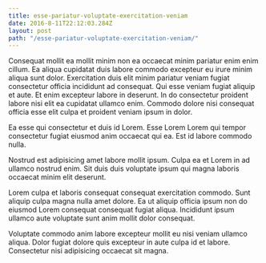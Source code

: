 ```yaml
---
title: esse-pariatur-voluptate-exercitation-veniam
date: 2016-8-11T22:12:03.284Z
layout: post
path: "/esse-pariatur-voluptate-exercitation-veniam/"
---
```


Consequat mollit ea mollit minim non ea occaecat minim pariatur enim enim cillum. Ea aliqua cupidatat duis labore commodo excepteur eu irure minim aliqua sunt dolor. Exercitation duis elit minim pariatur veniam fugiat consectetur officia incididunt ad consequat. Qui esse veniam fugiat aliquip et aute. Et enim excepteur labore in deserunt. In do consectetur proident labore nisi elit ea cupidatat ullamco enim. Commodo dolore nisi consequat officia esse elit culpa et proident veniam ipsum in dolor.

Ea esse qui consectetur et duis id Lorem. Esse Lorem Lorem qui tempor consectetur fugiat eiusmod anim occaecat qui ea. Est id labore commodo nulla.

Nostrud est adipisicing amet labore mollit ipsum. Culpa ea et Lorem in ad ullamco nostrud enim. Sit duis duis voluptate ipsum qui magna laboris occaecat minim elit deserunt.

Lorem culpa et laboris consequat consequat exercitation commodo. Sunt aliquip culpa magna nulla amet dolore. Ea ut aliquip officia ipsum non do eiusmod Lorem consequat consequat fugiat aliqua. Incididunt ipsum ullamco aute voluptate sunt anim mollit dolor consequat.

Voluptate commodo anim labore excepteur mollit eu nisi veniam ullamco aliqua. Dolor fugiat dolore quis excepteur in aute culpa id et labore. Consectetur nisi adipisicing occaecat sit magna.